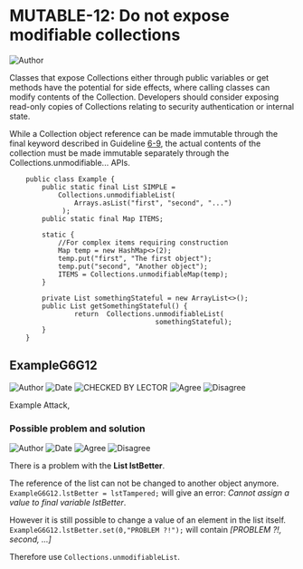 # MUTABLE-12: Do not expose modifiable collections
![Author](https://img.shields.io/badge/Author-Oracle-blue.svg)


Classes that expose Collections either through public variables or get methods have the potential for side effects, where calling classes can modify contents of the Collection. Developers should consider exposing read-only copies of Collections relating to security authentication or internal state.

While a Collection object reference can be made immutable through the final keyword described in Guideline [6-9](../g6_09), the actual contents of the collection must be made immutable separately through the Collections.unmodifiable... APIs.

        public class Example {
            public static final List SIMPLE = 
                Collections.unmodifiableList(
                    Arrays.asList("first", "second", "...")
                 );
            public static final Map ITEMS;

            static {
                //For complex items requiring construction
                Map temp = new HashMap<>(2);
                temp.put("first", "The first object");
                temp.put("second", "Another object");
                ITEMS = Collections.unmodifiableMap(temp);
            }
            
            private List somethingStateful = new ArrayList<>();
            public List getSomethingStateful() {
                    return  Collections.unmodifiableList(
                                        somethingStateful);
            }
        }

## ExampleG6G12
![Author](https://img.shields.io/badge/Author-Jürgen.Taverniers-blue.svg)
![Date](https://img.shields.io/badge/Date-20180115-lightgrey.svg)
![CHECKED BY LECTOR](https://img.shields.io/badge/CHECKED_BY_LECTOR-PENDING-orange.svg)
![Agree](https://img.shields.io/badge/AGREE-0-green.svg)
![Disagree](https://img.shields.io/badge/DISAGREE-0-red.svg)

Example Attack,

### Possible problem and solution
![Author](https://img.shields.io/badge/Author-Ben-blue.svg)
![Date](https://img.shields.io/badge/Date-20180117-lightgrey.svg)
![Agree](https://img.shields.io/badge/AGREE-1-green.svg)
![Disagree](https://img.shields.io/badge/DISAGREE-0-red.svg)

There is a problem with the **List lstBetter**. 

The reference of the list can not be changed to another object anymore. `ExampleG6G12.lstBetter = lstTampered;` will give an error: *Cannot assign a value to final variable lstBetter*.

However it is still possible to change a value of an element in the list itself. `ExampleG6G12.lstBetter.set(0,"PROBLEM ?!");` will contain *[PROBLEM ?!, second, ...]*

Therefore use `Collections.unmodifiableList`.